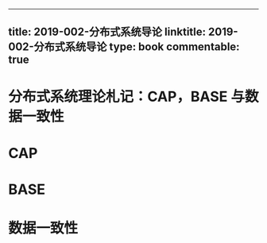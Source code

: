 
---
title: 2019-002-分布式系统导论
linktitle: 2019-002-分布式系统导论
type: book
commentable: true
---

# 分布式系统理论札记：CAP，BASE 与数据一致性

# CAP

# BASE

# 数据一致性

    
